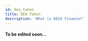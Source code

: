 ```yaml
---
id: dea_token
title: DEA Token
description: 'What is DEUS Finance?'
---
```

#### To be edited soon...
